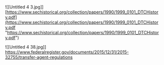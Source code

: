 ![[Untitled 4 3.jpg]]
[https://www.sechistorical.org/collection/papers/1990/1999_0101_DTCHistory.pdf](https://www.sechistorical.org/collection/papers/1990/1999_0101_DTCHistory.pdf "https://www.sechistorical.org/collection/papers/1990/1999_0101_DTCHistory.pdf")


![[Untitled 4 38.jpg]]
https://www.federalregister.gov/documents/2015/12/31/2015-32755/transfer-agent-regulations
